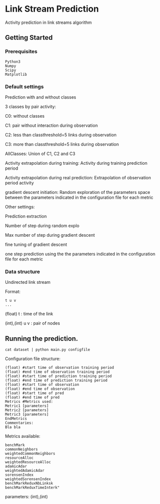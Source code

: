# Link Stream Prediction  

Activity prediction in link streams algorithm

## Getting Started

### Prerequisites

```
Python3
Numpy
Scipy
Matplotlib
```


### Default settings

Prediction with and without classes

3 classes by pair activity:

  C0: without classes

  C1: pair without interaction during observation

  C2: less than classthreshold=5 links during observation

  C3: more than classthreshold=5 links during observation


AllClasses: Union of C1, C2 and C3

Activity extrapolation during training: Activity during training prediction period

Activity extrapolation during real prediction: Extrapolation of observation period activity

gradient descent initiation: Random exploration of the parameters space between the parameters indicated in the configuration file for each metric

Other settings:

Prediction extraction

  Number of step during random explo

  Max number of step during gradient descent

  fine tuning of gradient descent

  one step prediction using the the parameters indicated in the configuration file for each metric


### Data structure

Undirected link stream

Format:

```
t u v
...
```

(float) t : time of the link

(int),(int) u v : pair of nodes

## Running the prediction.

```
cat dataset | python main.py configfile
```


Configuration file structure:
```
(float) #start time of observation training period
(float) #end time of observation training period
(float) #start time of prediction training period
(float) #end time of prediction training period
(float) #start time of observation
(float) #end time of observation
(float) #start time of pred
(float) #end time of pred
Metrics #Metrics used:
Metric1 [parameters]
Metric2 [parameters]
Metric3 [parameters]
EndMetrics
Commentaries:
Bla bla
```

Metrics available:

```
benchMark
commonNeighbors
weightedCommonNeighbors
resourceAlloc
weightedResourceAlloc
adamicAdar
weightedAdamicAdar
sorensenIndex
weightedSorensenIndex
benchMarkReduxNbLinksk
benchMarkReduxTimeInterk"
```
parameters: (int),(int)

<!-- ### Break down into end to end tests

Explain what these tests test and why

```
Give an example
```



## Contributing

Please read [CONTRIBUTING.md](https://gist.github.com/PurpleBooth/b24679402957c63ec426) for details on our code of conduct, and the process for submitting pull requests to us.

## Versioning

We use [SemVer](http://semver.org/) for versioning. For the versions available, see the [tags on this repository](https://github.com/your/project/tags).

## Authors

* **Billie Thompson** - *Initial work* - [PurpleBooth](https://github.com/PurpleBooth)

See also the list of [contributors](https://github.com/your/project/contributors) who participated in this project.

## License

This project is licensed under the MIT License - see the [LICENSE.md](LICENSE.md) file for details

## Acknowledgments

* Hat tip to anyone who's code was used
* Inspiration
* etc
-->
